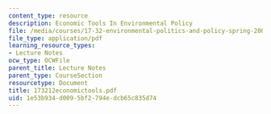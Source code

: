 ```yaml
---
content_type: resource
description: Economic Tools In Environmental Policy
file: /media/courses/17-32-environmental-politics-and-policy-spring-2003/1e53b934d0095bf2794edcb65c835d74_173212economictools.pdf
file_type: application/pdf
learning_resource_types:
- Lecture Notes
ocw_type: OCWFile
parent_title: Lecture Notes
parent_type: CourseSection
resourcetype: Document
title: 173212economictools.pdf
uid: 1e53b934-d009-5bf2-794e-dcb65c835d74
---
```

